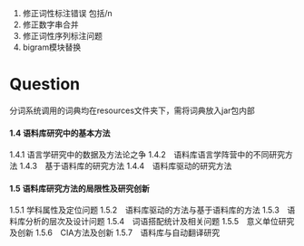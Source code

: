 1. 修正词性标注错误 包括/n 
2. 修正数字串合并
3. 修正词性序列标注问题
4. bigram模块替换

# Question 

分词系统调用的词典均在resources文件夹下，需将词典放入jar包内部



#### 1.4 语料库研究中的基本方法
1.4.1 语言学研究中的数据及方法论之争
1.4.2　语料库语言学阵营中的不同研究方法
1.4.3　基于语料库的研究方法
1.4.4　语料库驱动的研究方法

#### 1.5 语料库研究方法的局限性及研究创新
1.5.1  学科属性及定位问题
1.5.2　语料库驱动的方法与基于语料库的方法
1.5.3　语料库分析的层次及设计问题
1.5.4　词语搭配统计及相关问题
1.5.5　意义单位研究及创新
1.5.6　CIA方法及创新
1.5.7　语料库与自动翻译研究